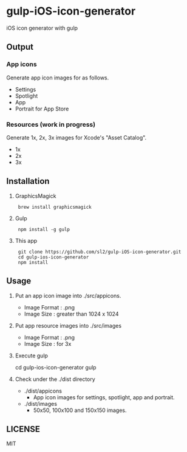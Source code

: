 gulp-iOS-icon-generator
=======================

iOS icon generator with gulp


## Output

### App icons

Generate app icon images for as follows.

- Settings
- Spotlight
- App
- Portrait for App Store

### Resources (work in progress)

Generate 1x, 2x, 3x images for Xcode's "Asset Catalog".

- 1x
- 2x
- 3x

## Installation

1. GraphicsMagick

        brew install graphicsmagick

2. Gulp

        npm install -g gulp

3. This app

        git clone https://github.com/sl2/gulp-iOS-icon-generator.git
        cd gulp-ios-icon-generator
        npm install

## Usage

1. Put an app icon image into ./src/appicons.
    
    - Image Format : .png
    - Image Size : greater than 1024 x 1024

2. Put app resource images into ./src/images

    - Image Format : .png
    - Image Size : for 3x

3. Execute gulp
    
    cd gulp-ios-icon-generator
    gulp

4. Check under the ./dist directory
    - ./dist/appicons
        - App icon images for settings, spotlight, app and portrait.
    - ./dist/images
        - 50x50, 100x100 and 150x150 images.


## LICENSE

MIT





